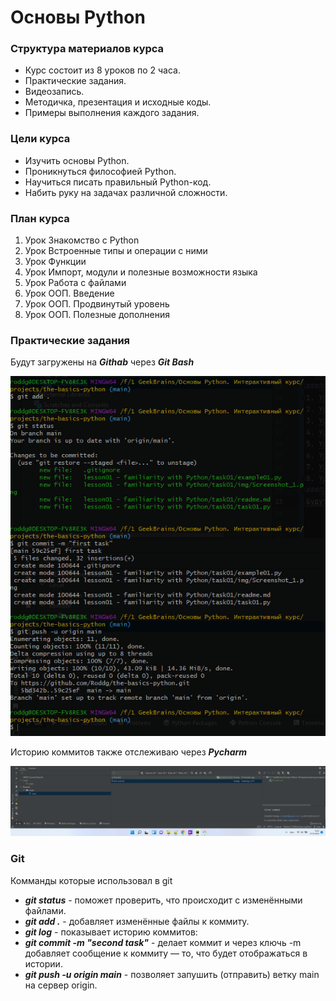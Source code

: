 # Основы Python
### Структура материалов курса
- Курс состоит из 8 уроков по 2 часа.
- Практические задания.
- Видеозапись.
- Методичка, презентация и исходные коды.
- Примеры выполнения каждого задания.
### Цели курса
- Изучить основы Python.
- Проникнуться философией Python.
- Научиться писать правильный Python-код.
- Набить руку на задачах различной сложности.
### План курса
1. Урок Знакомство с Python
2. Урок Встроенные типы и операции с ними
3. Урок Функции
4. Урок Импорт, модули и полезные возможности языка 
5. Урок Работа с файлами
6. Урок ООП. Введение
7. Урок ООП. Продвинутый уровень
8. Урок ООП. Полезные дополнения
### Практические задания

Будут загружены на ***Githab*** через ***Git Bash***

![](img/Screenshot_2.png)

Историю коммитов также отслеживаю через ***Pycharm***

![](img/Screenshot_1.png)

### Git

Комманды которые использовал в git

- ***git status*** - поможет проверить, что происходит с изменёнными файлами.
- ***git add .*** - добавляет изменённые файлы к коммиту.
- ***git log*** - показывает историю коммитов:
- ***git commit -m "second task"*** - делает коммит и через ключь -m добавляет сообщение к коммиту — то, что будет отображаться в истории.
- ***git push -u origin main*** - позволяет запушить (отправить) ветку main на сервер origin.




